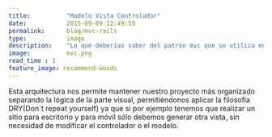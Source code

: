 ```yaml
---
title:  		"Modelo Vista Controlador"
date:   		2015-09-09 12:49:55
permalink: 		blog/mvc-rails
type: 			image
description: 	"Lo que deberías saber del patrón mvc que se utiliza en Rails y qué se hace en cada componente"
image: 			mvc.png
read_time : 1
feature_image: recommend-woods
---
```


Esta arquitectura nos permite mantener nuestro proyecto más organizado separando la lógica de la parte visual, permitiéndonos aplicar la filosofía DRY(Don´t repeat yourself) ya que si por ejemplo tenemos que realizar un sitio para escritorio y para móvil sólo debemos generar otra vista, sin necesidad de modificar el controlador o el modelo.
